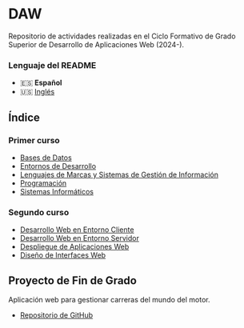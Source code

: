 # DAW

Repositorio de actividades realizadas en el Ciclo Formativo de Grado Superior de Desarrollo de Aplicaciones Web (2024-).

### Lenguaje del README

-   🇪🇸 **Español**
-   🇺🇸 [Inglés](./README-en.md)

## Índice

### Primer curso

-   [Bases de Datos](https://github.com/Qv1ko/DAM/tree/main/Bases%20de%20datos)
-   [Entornos de Desarrollo](https://github.com/Qv1ko/DAM/tree/main/Entornos%20de%20desarrollo)
-   [Lenguajes de Marcas y Sistemas de Gestión de Información](https://github.com/Qv1ko/DAM/tree/main/Lenguajes%20de%20marcas%20y%20sistemas%20de%20gesti%C3%B3n%20de%20informaci%C3%B3n)
-   [Programación](https://github.com/Qv1ko/DAM/tree/main/Programaci%C3%B3n)
-   [Sistemas Informáticos](https://github.com/Qv1ko/DAM/tree/main/Sistemas%20inform%C3%A1ticos)

### Segundo curso

-   [Desarrollo Web en Entorno Cliente](./desarrollo_web_entorno_cliente/)
-   [Desarrollo Web en Entorno Servidor](./desarrollo_web_entorno_servidor/)
-   [Despliegue de Aplicaciones Web](./despliegue_aplicaciones_web/)
-   [Diseño de Interfaces Web](./diseno_interfaces_web/)

## Proyecto de Fin de Grado

Aplicación web para gestionar carreras del mundo del motor.
- [Repositorio de GitHub](https://github.com/Qv1ko/RacingTracker)
